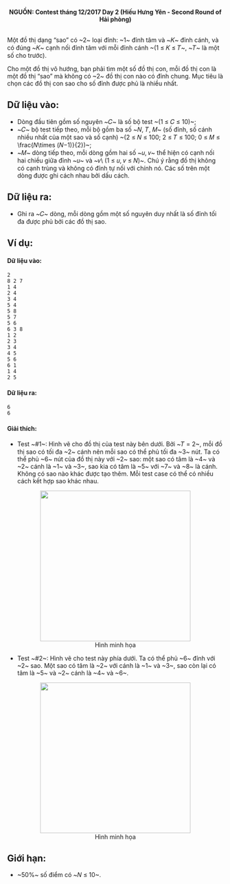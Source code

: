 **<center>NGUỒN: Contest tháng 12/2017 Day 2 (Hiếu Hưng Yên - Second Round of Hải phòng)</center>**
<br>

Một đồ thị dạng “sao” có ~2~ loại đỉnh: ~1~ đỉnh tâm và ~𝐾~ đỉnh cánh, và có đúng ~𝐾~ cạnh nối đỉnh tâm với mỗi đỉnh cánh ~(1 ≤ 𝐾 ≤ 𝑇~, ~𝑇~ là một số cho trước).

Cho một đồ thị vô hướng, bạn phải tìm một số đồ thị con, mỗi đồ thị con là một đồ thị “sao” mà không có ~2~ đồ thị con nào có đỉnh chung. Mục tiêu là chọn các đồ thị con sao cho số đỉnh được phủ là nhiều nhất.

## Dữ liệu vào:
- Dòng đầu tiên gồm số nguyên ~𝐶~ là số bộ test ~(1 ≤ 𝐶 ≤ 10)~; 
- ~𝐶~ bộ test tiếp theo, mỗi bộ gồm ba số ~𝑁, 𝑇, 𝑀~ (số đỉnh, số cánh nhiều nhất của một sao và số cạnh) ~(2 ≤ 𝑁 ≤ 100; 2 ≤ 𝑇 ≤ 100; 0 ≤ 𝑀 ≤ \frac{𝑁\times (𝑁−1)}{2})~;
- ~𝑀~ dòng tiếp theo, mỗi dòng gồm hai số ~𝑢, 𝑣~ thể hiện có cạnh nối hai chiều giữa đỉnh ~𝑢~ và ~𝑣\ (1 ≤ 𝑢, 𝑣 ≤ 𝑁)~. Chú ý rằng đồ thị không có cạnh trùng và không có đỉnh tự nối với chính nó. 
Các số trên một dòng được ghi cách nhau bởi dấu cách. 

## Dữ liệu ra:
- Ghi ra ~𝐶~ dòng, mỗi dòng gồm một số nguyên duy nhất là số đỉnh tối đa được phủ bởi các đồ thị sao.

## Ví dụ:
#### Dữ liệu vào:
```
2
8 2 7
1 4
2 4
3 4
5 4
5 8
5 7
5 6
6 3 8
1 2
2 3
3 4
4 5
5 6
6 1
1 4
2 5
```
#### Dữ liệu ra:
```
6
6
```

#### Giải thích:
- Test ~\#1~: Hình vẽ cho đồ thị của test này bên dưới. Bởi ~𝑇 = 2~, mỗi đồ thị sao có tối đa ~2~ cánh nên mỗi sao có thể phủ tối đa ~3~ nút. Ta có thể phủ ~6~ nút của đồ thị này với ~2~ sao: một sao có tâm là ~4~ và ~2~ cánh là ~1~ và ~3~, sao kia có tâm là ~5~ với ~7~ và ~8~ là cánh. Không có sao nào khác được tạo thêm. Mỗi test case có thể có nhiều cách kết hợp sao khác nhau.
<center><img src="/images/problems/1148/star1.png" width=350px></center>
<center>Hình minh họa</center>

- Test ~\#2~: Hình vẽ cho test này phía dưới. Ta có thể phủ ~6~ đỉnh với ~2~ sao. Một sao có tâm là ~2~ với cánh là ~1~ và ~3~, sao còn lại có tâm là ~5~ và ~2~ cánh là ~4~ và ~6~.
<center><img src="/images/problems/1148/star1.png" width=350px></center>
<center>Hình minh họa</center>

## Giới hạn:
- ~50\%~ số điểm có ~𝑁 ≤ 10~. 
